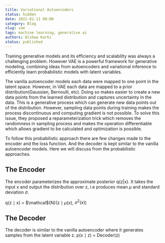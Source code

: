 ```yaml
---
title: Variational Autoencoders
status: hidden
date: 2022-01-11 00:00
category: Blog
slug: vae
tags: machine learning, generative ai
authors: Bishwa Karki
status: published
---
```


Training generative models and its efficiency and scalability was always a challenging problem. However VAE is a powerful framework for generative modeling, combining ideas from autoencoders and variational inference to efficiently learn probabilistic models with latent variables.

The vanilla autoencoder models each data were mapped to one point in the latent space. However, in VAE each data are mapped to a prior distribution(Gaussian, Bernoulli, etc). Doing so makes easier to create a new data points from the learned distribution and captures uncertainty in the data. This is a generative process which can generate new data points out of the distribution. However, sampling data points during training makes the process discontinuous and computing gradient is not possible. To solve this issue, they proposed a reparameterization trick which removes the randomness in sampling process and makes the operation differentiable which allows gradient to be calculated and optimization is possible.

To follow this probabilistic approach there are few changes made to the encoder and the loss function. And the decoder is kept similar to the vanilla autoencoder models. Here we will discuss from the probabilistic approaches.


## The Encoder
The encoder parameterizes the approximate posterior q(z|x). It takes the input x and output the distribution over z, i.e produces mean $\mu$ and standard deviation $\sigma$.

 q(z $\mid$ x) = $\mathcal${N}(z $\mid$ $\mu(x)$, $\sigma^2(x)$)


## The Decoder
The decoder is similar to the vanilla autoencoder where it generates samples from the latent variable z.
 p(x $\mid$ z) = Decoder(z)


